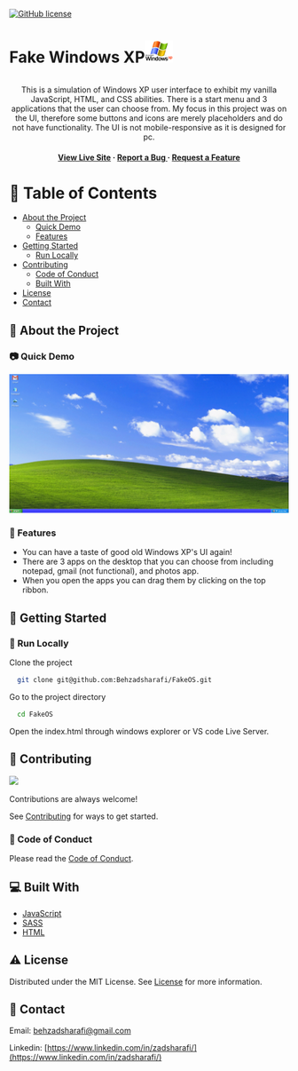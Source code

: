 [![GitHub license](https://img.shields.io/badge/license-MIT-blue.svg)](https://github.com/Behzadsharafi/FakeOS/blob/main/LICENSE)

<div align='center'>

<div style="display: flex; align-items: center;"> <h1>  Fake Windows XP </h1> <img src="./images/logo.png" alt="windows-icon" width="50" /> </div>

<p>This is a simulation of Windows XP user interface to exhibit my vanilla JavaScript, HTML, and CSS abilities. There is a start menu and 3 applications that the user can choose from. My focus in this project was on the UI, therefore some buttons and icons are merely placeholders and do not have functionality. The UI is not mobile-responsive as it is designed for pc.</p>

<h4> <a href="https://fakewinxp.netlify.app/">View Live Site</a> <span> · </span> <a href="https://github.com/Behzadsharafi/FakeOS/issues"> Report a Bug </a> <span> · </span> <a href="https://github.com/Behzadsharafi/FakeOS/issues"> Request a Feature </a> </h4>

</div>

# :notebook_with_decorative_cover: Table of Contents

- [About the Project](#star2-about-the-project)
  - [Quick Demo](#camera-quick-demo)
  - [Features](#dart-features)
- [Getting Started](#toolbox-getting-started)
  - [Run Locally](#running-run-locally)
- [Contributing](#wave-contributing)
  - [Code of Conduct](#scroll-code-of-conduct)
  - [Built With](#computer-built-with)
- [License](#warning-license)
- [Contact](#handshake-contact)

## :star2: About the Project

### :camera: Quick Demo

<div align="center"> <a href="https://fakewinxp.netlify.app/"><img src="/images/demo.gif" alt='demo' width='800'/></a> </div>

### :dart: Features

- You can have a taste of good old Windows XP's UI again!
- There are 3 apps on the desktop that you can choose from including notepad, gmail (not functional), and photos app.
- When you open the apps you can drag them by clicking on the top ribbon.

## :toolbox: Getting Started

### :running: Run Locally

Clone the project

```bash
  git clone git@github.com:Behzadsharafi/FakeOS.git
```

Go to the project directory

```bash
  cd FakeOS
```

Open the index.html through windows explorer or VS code Live Server.

## :wave: Contributing

<a href="https://github.com/Behzadsharafi/FakeOS/graphs/contributors"> <img src="https://contrib.rocks/image?repo=Louis3797/awesome-readme-template" /> </a>

Contributions are always welcome!

See [Contributing](https://github.com/Behzadsharafi/FakeOS/blob/master/CONTRIBUTING.md) for ways to get started.

### :scroll: Code of Conduct

Please read the [Code of Conduct](https://github.com/Behzadsharafi/FakeOS/blob/master/CODE_OF_CONDUCT.md).

## :computer: Built With

- [JavaScript](https://www.javascript.com/)
- [SASS](https://sass-lang.com/)
- [HTML](https://developer.mozilla.org/en-US/docs/Learn/Getting_started_with_the_web/HTML_basics)

## :warning: License

Distributed under the MIT License. See [License](https://github.com/Behzadsharafi/FakeOS/blob/master/LICENSE) for more information.

## :handshake: Contact

Email: behzadsharafi@gmail.com

Linkedin: [https://www.linkedin.com/in/zadsharafi/](https://www.linkedin.com/in/zadsharafi/)
